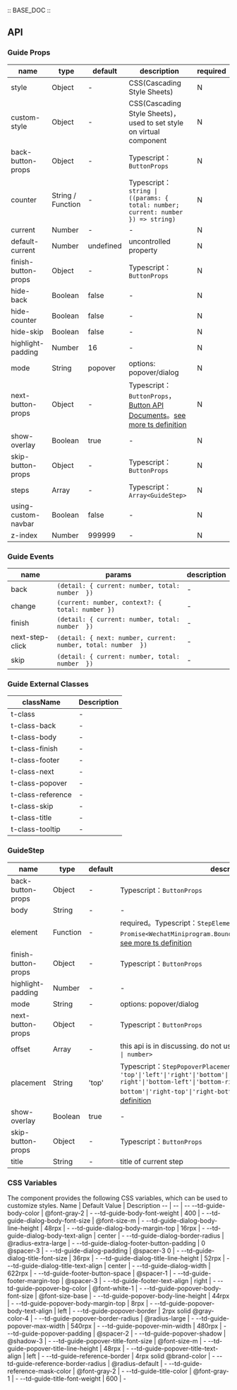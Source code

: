 :: BASE_DOC ::

## API

### Guide Props

name | type | default | description | required
-- | -- | -- | -- | --
style | Object | - | CSS(Cascading Style Sheets) | N
custom-style | Object | - | CSS(Cascading Style Sheets)，used to set style on virtual component | N
back-button-props | Object | - | Typescript：`ButtonProps` | N
counter | String / Function | - | Typescript：`string \| ((params: { total: number; current: number }) => string)` | N
current | Number | - | \- | N
default-current | Number | undefined | uncontrolled property | N
finish-button-props | Object | - | Typescript：`ButtonProps` | N
hide-back | Boolean | false | \- | N
hide-counter | Boolean | false | \- | N
hide-skip | Boolean | false | \- | N
highlight-padding | Number | 16 | \- | N
mode | String | popover | options: popover/dialog | N
next-button-props | Object | - | Typescript：`ButtonProps`，[Button API Documents](./button?tab=api)。[see more ts definition](https://github.com/Tencent/tdesign-miniprogram/tree/develop/src/guide/type.ts) | N
show-overlay | Boolean | true | \- | N
skip-button-props | Object | - | Typescript：`ButtonProps` | N
steps | Array | - | Typescript：`Array<GuideStep>` | N
using-custom-navbar | Boolean | false | \- | N
z-index | Number | 999999 | \- | N

### Guide Events

name | params | description
-- | -- | --
back | `(detail: { current: number, total: number  })` | \-
change | `(current: number, context?: {  total: number })` | \-
finish | `(detail: { current: number, total: number  })` | \-
next-step-click | `(detail: { next: number, current: number, total: number  })` | \-
skip | `(detail: { current: number, total: number  })` | \-

### Guide External Classes

className | Description
-- | --
t-class | \-
t-class-back | \-
t-class-body | \-
t-class-finish | \-
t-class-footer | \-
t-class-next | \-
t-class-popover | \-
t-class-reference | \-
t-class-skip | \-
t-class-title | \-
t-class-tooltip | \-

### GuideStep

name | type | default | description | required
-- | -- | -- | -- | --
back-button-props | Object | - | Typescript：`ButtonProps` | N
body | String | - | \- | N
element | Function | - | required。Typescript：`StepElement` `type StepElement = () => Promise<WechatMiniprogram.BoundingClientRectCallbackResult>`。[see more ts definition](https://github.com/Tencent/tdesign-miniprogram/tree/develop/src/guide/type.ts) | Y
finish-button-props | Object | - | Typescript：`ButtonProps` | N
highlight-padding | Number | - | \- | N
mode | String | - | options: popover/dialog | N
next-button-props | Object | - | Typescript：`ButtonProps` | N
offset | Array | - | this api is in discussing. do not use it。Typescript：`Array<string \| number>` | N
placement | String | 'top' | Typescript：`StepPopoverPlacement ` `type StepPopoverPlacement = 'top'\|'left'\|'right'\|'bottom'\|'top-left'\|'top-right'\|'bottom-left'\|'bottom-right'\|'left-top'\|'left-bottom'\|'right-top'\|'right-bottom'\|'center'`。[see more ts definition](https://github.com/Tencent/tdesign-miniprogram/tree/develop/src/guide/type.ts) | N
show-overlay | Boolean | true | \- | N
skip-button-props | Object | - | Typescript：`ButtonProps` | N
title | String | - | title of current step | N

### CSS Variables

The component provides the following CSS variables, which can be used to customize styles.
Name | Default Value | Description
-- | -- | --
--td-guide-body-color | @font-gray-2 | -
--td-guide-body-font-weight | 400 | -
--td-guide-dialog-body-font-size | @font-size-m | -
--td-guide-dialog-body-line-height | 48rpx | -
--td-guide-dialog-body-margin-top | 16rpx | -
--td-guide-dialog-body-text-align | center | -
--td-guide-dialog-border-radius | @radius-extra-large | -
--td-guide-dialog-footer-button-padding | 0 @spacer-3 | -
--td-guide-dialog-padding | @spacer-3 0 | -
--td-guide-dialog-title-font-size | 36rpx | -
--td-guide-dialog-title-line-height | 52rpx | -
--td-guide-dialog-title-text-align | center | -
--td-guide-dialog-width | 622rpx | -
--td-guide-footer-button-space | @spacer-1 | -
--td-guide-footer-margin-top | @spacer-3 | -
--td-guide-footer-text-align | right | -
--td-guide-popover-bg-color | @font-white-1 | -
--td-guide-popover-body-font-size | @font-size-base | -
--td-guide-popover-body-line-height | 44rpx | -
--td-guide-popover-body-margin-top | 8rpx | -
--td-guide-popover-body-text-align | left | -
--td-guide-popover-border | 2rpx solid @gray-color-4 | -
--td-guide-popover-border-radius | @radius-large | -
--td-guide-popover-max-width | 540rpx | -
--td-guide-popover-min-width | 480rpx | -
--td-guide-popover-padding | @spacer-2 | -
--td-guide-popover-shadow | @shadow-3 | -
--td-guide-popover-title-font-size | @font-size-m | -
--td-guide-popover-title-line-height | 48rpx | -
--td-guide-popover-title-text-align | left | -
--td-guide-reference-border | 4rpx solid @brand-color | -
--td-guide-reference-border-radius | @radius-default | -
--td-guide-reference-mask-color | @font-gray-2 | -
--td-guide-title-color | @font-gray-1 | -
--td-guide-title-font-weight | 600 | -
